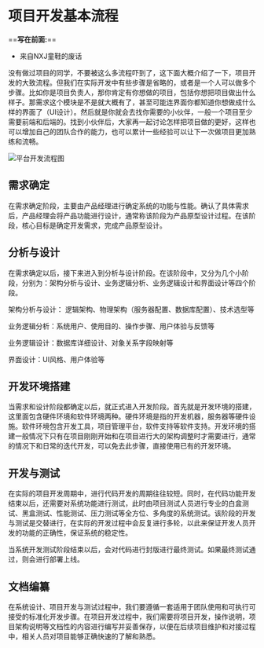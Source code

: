# 项目开发基本流程

==**写在前面:**==

- 来自NXJ童鞋的废话

没有做过项目的同学，不要被这么多流程吓到了，这下面大概介绍了一下，项目开发的大致流程。但我们在实际开发中有些步骤是省略的，或者是一个人可以做多个步骤。比如你是项目负责人，那你肯定有你想做的项目，包括你想把项目做出什么样子。那需求这个模块是不是就大概有了，甚至可能连界面你都知道你想做成什么样的界面了（UI设计）。然后就是你就会去找你需要的小伙伴，一般一个项目至少需要前端和后端的。找到小伙伴后，大家再一起讨论怎样把项目做的更好，这样也可以增加自己的团队合作的能力，也可以累计一些经验可以让下一次做项目更加熟练和流畅。

![平台开发流程图](https://gitee.com/nxjjiang/clodimages/raw/master/img/20220319100607.jpg)

## 需求确定

在需求确定阶段，主要由产品经理进行确定系统的功能与性能。确认了具体需求后，产品经理会将产品功能进行设计，通常称该阶段为产品原型设计过程。在该阶段，核心目标是确定开发需求，完成产品原型设计。

## 分析与设计

在需求确定以后，接下来进入到分析与设计阶段。在该阶段中，又分为几个小阶段，分别为：架构分析与设计、业务逻辑分析、业务逻辑设计和界面设计等四个阶段。

架构分析与设计： 逻辑架构、物理架构（服务器配置、数据库配置）、技术选型等

业务逻辑分析：系统用户、使用目的、操作步骤、用户体验与反馈等

业务逻辑设计：数据库详细设计、对象关系字段映射等

界面设计：UI风格、用户体验等

## 开发环境搭建

当需求和设计阶段都确定以后，就正式进入开发阶段。首先就是开发环境的搭建，这里面包含硬件环境和软件环境两种。硬件环境是指的开发机器，服务器等硬件设施。软件环境包含开发工具，项目管理平台，软件支持等软件支持。开发环境的搭建一般情况下只有在项目刚刚开始和在项目进行大的架构调整时才需要进行，通常的情况下和日常的迭代开发，可以免去此步骤，直接使用已有的开发环境。

## 开发与测试

在实际的项目开发周期中，进行代码开发的周期往往较短。同时，在代码功能开发结束以后，还需要对系统功能进行测试，此时由项目测试人员进行专业的白盒测试、黑盒测试、性能测试、压力测试等全方位、多角度的系统测试。该阶段的开发与测试是交替进行，在实际的开发过程中会反复进行多轮，以此来保证开发人员开发的功能的正确性，保证系统的稳定性。

当系统开发测试阶段结束以后，会对代码进行封版进行最终测试。如果最终测试通过，则会进行部署上线。

## 文档编纂

在系统设计、项目开发与测试过程中，我们要遵循一套适用于团队使用和可执行可接受的标准化开发步骤。在项目开发过程中，我们需要将项目开发，操作说明，项目架构说明等文档性的内容进行编写并妥善保存，以便在后续项目维护和对接过程中，相关人员对项目能够正确快速的了解和熟悉。